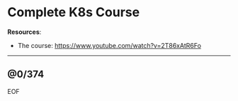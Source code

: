 # Complete K8s Course

**Resources**:
- The course: https://www.youtube.com/watch?v=2T86xAtR6Fo

---

@0/374
---
EOF
